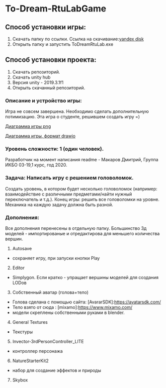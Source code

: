 # To-Dream-RtuLabGame
## Способ установки игры:
1. Скачать папку по ссылки.
Ссылка на скачивание:[yandex disk](https://yadi.sk/d/UdppMT09PKsDfQ)
2. Открыть папку и запустить ToDreamRtuLab.exe

## Способ установки проекта:
1. Скачать репозиторий.
2. Скачать unity hub
3. Версия unity - 2019.3.1f1
4. Открыть скачанный репозиторий.
### Описание и устройство игры:
Игра не совсем завершена. Необходимо сделать дополнительную потимизацию.
Эта игра о студенте, решившем создать игру =) 

[Диаграмма игры png](https://yadi.sk/i/AejhEqcRiZBPDQ)

[Диаграмма игры, формат drawio](https://yadi.sk/d/h1zmoRcCivdh-w)
### Уровень сложности: 1 (один человек).
Разработчик на момент написания readme - Макаров Дмитрий, Группа ИКБО 03-19,1 курс, год 2020.
### Задача: Написать игру с решением головоломок.
Создать уровень, в котором будет несколько головоломок (например: взаимодействие с различными предметами/найти нужный переключатель и т.д.). Конец игры: решить все головоломки на уровне. Механика на каждую задачу должна быть разной.
### Дополнения:
Все дополнения перенесены в отдельную папку.
Большинство 3д моделей - импортированые и отредактирова для меньшего количества вершин.
1. Autosave 
  * сохраняет игру, при запуски кнопки Play
2. Editor
  * Simplygon. Если кратко - упращает вершины моделей для создания LODов 
3. Собственный аватар (голова+тело)
  * Голова сделана с помощью сайта:  [AvararSDK]:https://avatarsdk.com/
  * Тело взято от сюда : [mixamo]:https://www.mixamo.com/
  * модели скреплены собственными руками в blender.
4. General Textures
 * Текстуры
5. Invector-3rdPersonController_LITE
 * контроллер персонажа
6. NatureStarterKit2
* набор для создание эффектов и природы
7. Skybox
